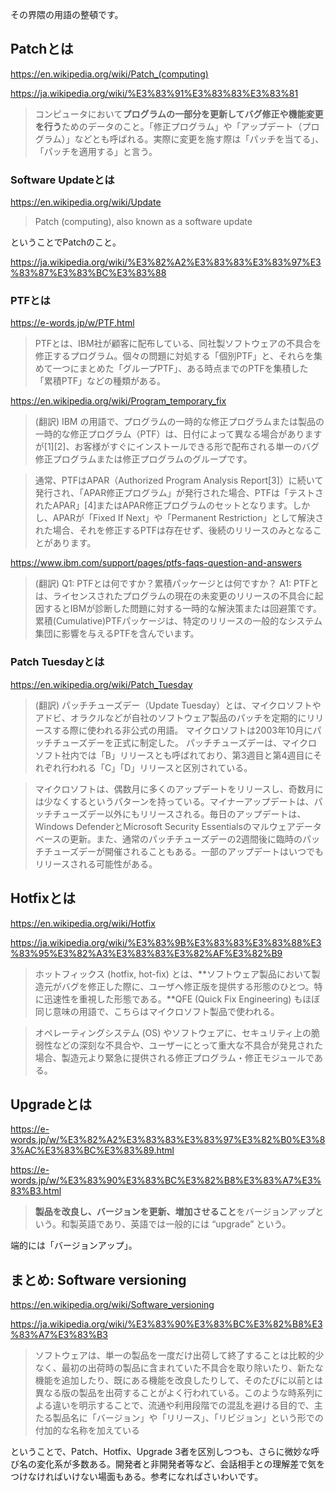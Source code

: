 その界隈の用語の整頓です。

## Patchとは

https://en.wikipedia.org/wiki/Patch_(computing)

https://ja.wikipedia.org/wiki/%E3%83%91%E3%83%83%E3%83%81

> コンピュータにおいて**プログラムの一部分を更新してバグ修正や機能変更を行う**ためのデータのこと。「修正プログラム」や「アップデート（プログラム）」などとも呼ばれる。実際に変更を施す際は「パッチを当てる」、「パッチを適用する」と言う。

### Software Updateとは

https://en.wikipedia.org/wiki/Update

> Patch (computing), also known as a software update

ということでPatchのこと。

https://ja.wikipedia.org/wiki/%E3%82%A2%E3%83%83%E3%83%97%E3%83%87%E3%83%BC%E3%83%88



### PTFとは

https://e-words.jp/w/PTF.html

> PTFとは、IBM社が顧客に配布している、同社製ソフトウェアの不具合を修正するプログラム。個々の問題に対処する「個別PTF」と、それらを集めて一つにまとめた「グループPTF」、ある時点までのPTFを集積した「累積PTF」などの種類がある。

https://en.wikipedia.org/wiki/Program_temporary_fix

> (翻訳)
> IBM の用語で、プログラムの一時的な修正プログラムまたは製品の一時的な修正プログラム（PTF）は、日付によって異なる場合がありますが[1][2]、お客様がすぐにインストールできる形で配布される単一のバグ修正プログラムまたは修正プログラムのグループです。

> 通常、PTFはAPAR（Authorized Program Analysis Report[3]）に続いて発行され、「APAR修正プログラム」が発行された場合、PTFは「テストされたAPAR」[4]またはAPAR修正プログラムのセットとなります。しかし、APARが「Fixed If Next」や「Permanent Restriction」として解決された場合、それを修正するPTFは存在せず、後続のリリースのみとなることがあります。

https://www.ibm.com/support/pages/ptfs-faqs-question-and-answers

> (翻訳)
> Q1: PTFとは何ですか？累積パッケージとは何ですか？
> A1: PTFとは、ライセンスされたプログラムの現在の未変更のリリースの不具合に起因するとIBMが診断した問題に対する一時的な解決策または回避策です。累積(Cumulative)PTFパッケージは、特定のリリースの一般的なシステム集団に影響を与えるPTFを含んでいます。


### Patch Tuesdayとは

https://en.wikipedia.org/wiki/Patch_Tuesday

> (翻訳) パッチチューズデー（Update Tuesday）とは、マイクロソフトやアドビ、オラクルなどが自社のソフトウェア製品のパッチを定期的にリリースする際に使われる非公式の用語。 マイクロソフトは2003年10月にパッチチューズデーを正式に制定した。 パッチチューズデーは、マイクロソフト社内では「B」リリースとも呼ばれており、第3週目と第4週目にそれぞれ行われる「C」「D」リリースと区別されている。

> マイクロソフトは、偶数月に多くのアップデートをリリースし、奇数月には少なくするというパターンを持っている。マイナーアップデートは、パッチチューズデー以外にもリリースされる。毎日のアップデートは、Windows DefenderとMicrosoft Security Essentialsのマルウェアデータベースの更新。また、通常のパッチチューズデーの2週間後に臨時のパッチチューズデーが開催されることもある。一部のアップデートはいつでもリリースされる可能性がある。


## Hotfixとは

https://en.wikipedia.org/wiki/Hotfix

https://ja.wikipedia.org/wiki/%E3%83%9B%E3%83%83%E3%83%88%E3%83%95%E3%82%A3%E3%83%83%E3%82%AF%E3%82%B9

> ホットフィックス (hotfix, hot-fix) とは、**ソフトウェア製品において製造元がバグを修正した際に、ユーザへ修正版を提供する形態のひとつ。特に迅速性を重視した形態である。**QFE (Quick Fix Engineering) もほぼ同じ意味の用語で、こちらはマイクロソフト製品で使われる。

> オペレーティングシステム (OS) やソフトウェアに、セキュリティ上の脆弱性などの深刻な不具合や、ユーザーにとって重大な不具合が発見された場合、製造元より緊急に提供される修正プログラム・修正モジュールである。


## Upgradeとは

https://e-words.jp/w/%E3%82%A2%E3%83%83%E3%83%97%E3%82%B0%E3%83%AC%E3%83%BC%E3%83%89.html

https://e-words.jp/w/%E3%83%90%E3%83%BC%E3%82%B8%E3%83%A7%E3%83%B3.html

> **製品を改良し、バージョンを更新、増加させること**をバージョンアップという。和製英語であり、英語では一般的には “upgrade” という。

端的には「バージョンアップ」。


## まとめ: Software versioning

https://en.wikipedia.org/wiki/Software_versioning

https://ja.wikipedia.org/wiki/%E3%83%90%E3%83%BC%E3%82%B8%E3%83%A7%E3%83%B3

> ソフトウェアは、単一の製品を一度だけ出荷して終了することは比較的少なく、最初の出荷時の製品に含まれていた不具合を取り除いたり、新たな機能を追加したり、既にある機能を改良したりして、そのたびに以前とは異なる版の製品を出荷することがよく行われている。このような時系列による違いを明示することで、流通や利用段階での混乱を避ける目的で、主たる製品名に「バージョン」や「リリース」、「リビジョン」という形での付加的な名称を加えている

ということで、Patch、Hotfix、Upgrade 3者を区別しつつも、さらに微妙な呼び名の変化系が多数ある。開発者と非開発者等など、会話相手との理解差で気をつけなければいけない場面もある。参考になればさいわいです。


